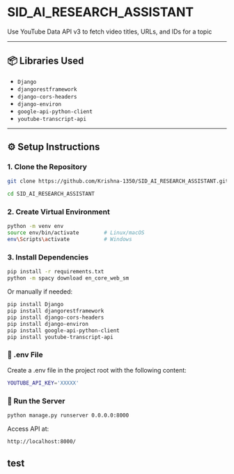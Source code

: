 # SID_AI_RESEARCH_ASSISTANT
Use YouTube Data API v3 to fetch video titles, URLs, and IDs for a topic

---

## 📦 Libraries Used

- `Django`
- `djangorestframework`
- `django-cors-headers`
- `django-environ`
- `google-api-python-client`
- `youtube-transcript-api`

---

## ⚙️ Setup Instructions

### 1. Clone the Repository

```bash
git clone https://github.com/Krishna-1350/SID_AI_RESEARCH_ASSISTANT.git

cd SID_AI_RESEARCH_ASSISTANT
```

### 2. Create Virtual Environment

```bash
python -m venv env
source env/bin/activate        # Linux/macOS
env\Scripts\activate           # Windows
```

### 3. Install Dependencies
```bash
pip install -r requirements.txt
python -m spacy download en_core_web_sm
```

Or manually if needed:

```bash
pip install Django
pip install djangorestframework
pip install django-cors-headers
pip install django-environ
pip install google-api-python-client
pip install youtube-transcript-api
```

### 📁 .env File
Create a .env file in the project root with the following content:

```bash
YOUTUBE_API_KEY='XXXXX'
```

### 🚀 Run the Server
```bash
python manage.py runserver 0.0.0.0:8000
```

Access API at:
```bash
http://localhost:8000/
```

## test 
